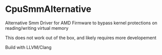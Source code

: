 # CpuSmmAlternative

Alternative Smm Driver for AMD Firmware to bypass kernel protections on reading/writing virtual memory

This does not work out of the box, and likely requires more developement

Build with LLVM/Clang
